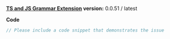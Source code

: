 
**[TS and JS Grammar Extension](https://marketplace.visualstudio.com/items?itemName=ms-vscode.typescript-javascript-grammar) version:**  0.0.51 / latest

**Code**

```ts
// Please include a code snippet that demonstrates the issue

```
